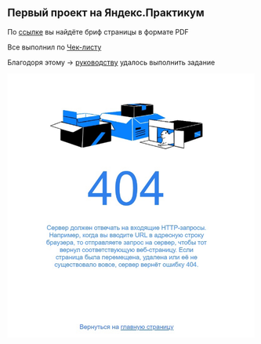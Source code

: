 ## Первый проект на Яндекс.Практикум

  По [ссылке](https://code.s3.yandex.net/web-developer/project-404/brief-404.pdf) вы найдёте бриф страницы в формате PDF 



Все выполнил по [Чек-листу](https://code.s3.yandex.net/web-developer/checklists-pdf/checklist-404.pdf)


Благодоря этому -> [руководству](https://doka.guide/css/transition/) удалось выполнить задание


![Итог](6vC7WZw71XA.jpg)